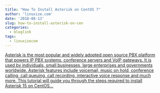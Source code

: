 ```yaml
---
title: "How To Install Asterisk on CentOS 7"
author: 'linuxize.com'
date: '2018-08-13'
slug: how-to-install-asterisk-on-cen
categories:
  - bloglink
tags:
  - linuxizecom
---
```


[Asterisk is the most popular and widely adopted open source PBX platform that powers IP PBX systems, conference servers and VoIP gateways. It is used by individuals, small businesses, large enterprises and governments worldwide. Asterisk features include voicemail, music on hold, conference calling, call queuing, call recording, interactive voice response and much more. This tutorial will guide you through the steps required to install Asterisk 15 on CentOS...<click to read more>](https://linuxize.com/post/how-to-install-asterisk-on-centos-7/)

